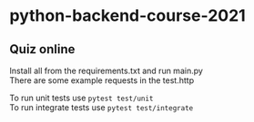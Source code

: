 # python-backend-course-2021

## Quiz online

Install all from the requirements.txt and run main.py  
There are some example requests in the test.http  
  
To run unit tests use `pytest test/unit`  
To run integrate tests use `pytest test/integrate`  
